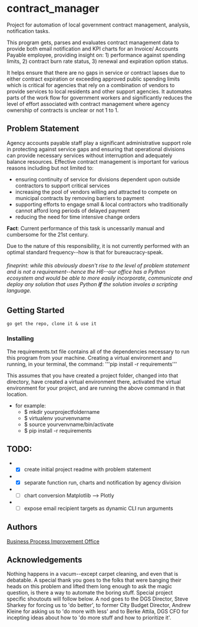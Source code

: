 # contract_manager
Project for automation of local government contract management, analysis, notification tasks.

This program gets, parses and evaluates contract management data to provide both email notification and KPI charts for an Invoice/ Accounts Payable employee, providing insight on: 1) performance against spending limits, 2) contract burn rate status, 3) renewal and expiration option status.

It helps ensure that there are no gaps in service or contract lapses due to either contract expiration or exceeding approved public spending limits which is critical for agencies that rely on a combination of vendors to provide services to local residents and other support agencies. It automates parts of the work flow for government workers and significantly reduces the level of effort associated with contract management where agency ownership of contracts is unclear or not 1 to 1.

## Problem Statement
Agency accounts payable staff play a significant administrative support role in protecting against service gaps and ensuring that operational divisions can provide necessary services without interruption and adequately balance resources. Effective contract management is important for various reasons including but not limited to:
* ensuring continuity of service for divisions dependent upon outside contractors to support  critical services
* increasing the pool of vendors willing and attracted to compete on municipal contracts by removing barriers to payment
* supporting efforts to engage small & local contractors who traditionally cannot afford long periods of delayed payment
* reducing the need for time intensive change orders

**Fact**: Current performance of this task is uncessarily manual and cumbersome for the 21st century.

Due to the nature of this responsibility, it is not currently performed with an optimal standard frequency--how is that for bureaucracy-speak.  

###### *fineprint*: while this obviously doesn't rise to the level of problem statement and is not a requirement--hence the H6--our office has a Python ecosystem and would be able to more easily incorporate, communicate and deploy any solution that uses Python __if__ the solution involes a scripting language.

## Getting Started
```
go get the repo, clone it & use it
```

### Installing
The requirements.txt file contains all of the dependencies necessary to run this program from your machine. Creating a virtual environment and running, in your terminal, the command:
'''pip install -r requirements'''

This assumes that you have created a project folder, changed into that directory, have created a virtual environment there, activated the virtual environment for your project, and are running the above command in that location.
* for example:
  * $ mkdir yourprojectfoldername
  * $ virtualenv yourvenvname
  * $ source yourvenvname/bin/activate
  * $ pip install -r requirements

## TODO:
* - [x] create initial project readme with problem statement
* - [x] separate function run, charts and notification by agency division
* - [ ] chart conversion Matplotlib --> Plotly
* - [ ] expose email recipient targets as dynamic CLI run arguments

## Authors
[Business Process Improvement Office](https://generalservices.baltimorecity.gov/business-process-improvement-office)

## Acknowledgements
Nothing happens in a vacum--except carpet cleaning, and even that is debatable. A special thank you goes to the folks that were banging their heads on this problem and lifted them long enough to ask the magic question, is there a way to automate the boring stuff.  Special project specific shoutouts will follow below. A nod goes to the DGS Director, Steve Sharkey for forcing us to 'do better', to former City Budget Director, Andrew Kleine for asking us to 'do more with less' and to Berke Attila, DGS CFO for incepting ideas about how to 'do more stuff and how to prioritize it'.
